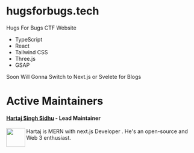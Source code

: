 # hugsforbugs.tech
Hugs For Bugs CTF Website

* TypeScript
* React
* Tailwind CSS
* Three.js 
* GSAP


Soon Will Gonna Switch to Next.js or Svelete for Blogs

# Active Maintainers

#### [Hartaj Singh Sidhu](https://github.com/Hartaj-Singh-Dev) - Lead Maintainer

<img align="left" width="50" height="50" src="https://avatars.githubusercontent.com/u/73570165?v=4">

 Hartaj is MERN with next.js Developer . He's an open-source and Web 3 enthusiast.<br /><br />

